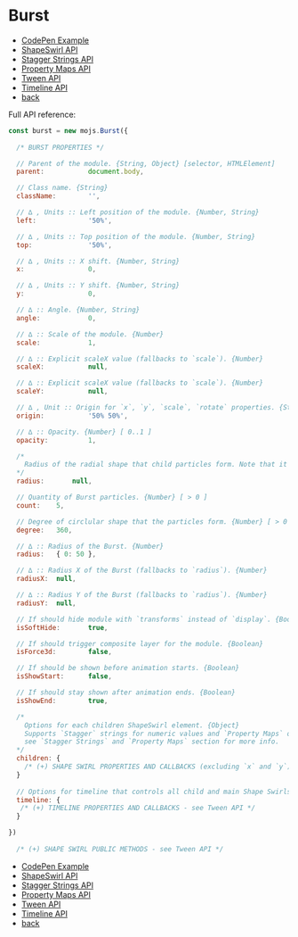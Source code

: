 # Burst

- [CodePen Example](http://codepen.io/sol0mka/pen/JKWKVR?editors=0010)
- [ShapeSwirl API](./shape-swirl.md)
- [Stagger Strings API](./stagger.md)
- [Property Maps API](./property-maps.md)
- [Tween API](./tweens/tween.md)
- [Timeline API](./tweens/timeline.md)
- [back](./index.md)

Full API reference:

```javascript
const burst = new mojs.Burst({
  
  /* BURST PROPERTIES */

  // Parent of the module. {String, Object} [selector, HTMLElement]
  parent:           document.body,

  // Class name. {String}
  className:        '',

  // ∆ , Units :: Left position of the module. {Number, String}
  left:             '50%',

  // ∆ , Units :: Top position of the module. {Number, String}
  top:              '50%',

  // ∆ , Units :: X shift. {Number, String}
  x:                0,

  // ∆ , Units :: Y shift. {Number, String}
  y:                0,

  // ∆ :: Angle. {Number, String}
  angle:            0,

  // ∆ :: Scale of the module. {Number}
  scale:            1,

  // ∆ :: Explicit scaleX value (fallbacks to `scale`). {Number}
  scaleX:           null,

  // ∆ :: Explicit scaleX value (fallbacks to `scale`). {Number}
  scaleY:           null,

  // ∆ , Unit :: Origin for `x`, `y`, `scale`, `rotate` properties. {String}
  origin:           '50% 50%',

  // ∆ :: Opacity. {Number} [ 0..1 ]
  opacity:          1,

  /*
    Radius of the radial shape that child particles form. Note that it has different meaning compared to shape-swirl. Burst `radius` defines radius of the children module
  */
  radius:       null,

  // Quantity of Burst particles. {Number} [ > 0 ]
  count:    5,

  // Degree of circlular shape that the particles form. {Number} [ > 0 ]
  degree:   360,

  // ∆ :: Radius of the Burst. {Number}
  radius:   { 0: 50 },

  // ∆ :: Radius X of the Burst (fallbacks to `radius`). {Number}
  radiusX:  null,

  // ∆ :: Radius Y of the Burst (fallbacks to `radius`). {Number}
  radiusY:  null,

  // If should hide module with `transforms` instead of `display`. {Boolean}
  isSoftHide:       true,

  // If should trigger composite layer for the module. {Boolean}
  isForce3d:        false,

  // If should be shown before animation starts. {Boolean}
  isShowStart:      false,

  // If should stay shown after animation ends. {Boolean}
  isShowEnd:        true,

  /*
    Options for each children ShapeSwirl element. {Object}
    Supports `Stagger` strings for numeric values and `Property Maps` overall.
    see `Stagger Strings` and `Property Maps` section for more info.
  */
  children: {
    /* (+) SHAPE SWIRL PROPERTIES AND CALLBACKS (excluding `x` and `y`) - see ShapeSwirl API */
  }
  
  // Options for timeline that controls all child and main Shape Swirls. {Object}
  timeline: {
   /* (+) TIMELINE PROPERTIES AND CALLBACKS - see Tween API */ 
  }

})
  
  /* (+) SHAPE SWIRL PUBLIC METHODS - see Tween API */

```

- [CodePen Example](http://codepen.io/sol0mka/pen/JKWKVR?editors=0010)
- [ShapeSwirl API](./shape-swirl.md)
- [Stagger Strings API](./stagger.md)
- [Property Maps API](./property-maps.md)
- [Tween API](./tweens/tween.md)
- [Timeline API](./tweens/timeline.md)
- [back](./index.md)
